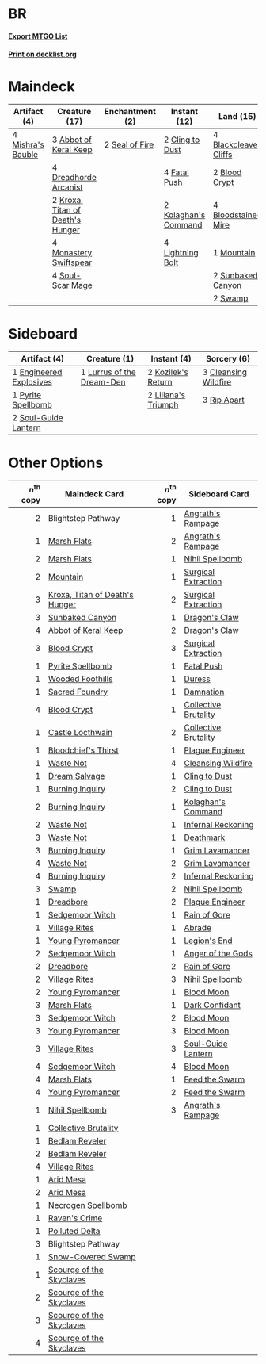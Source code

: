 # BR

#### [Export MTGO List](../collection/BR/BR.txt)
#### [Print on decklist.org](http://decklist.org/?deckmain=3%09Abbot%20of%20Keral%20Keep%0A4%09Blackcleave%20Cliffs%0A1%09Blightstep%20Pathway%0A2%09Blood%20Crypt%0A4%09Bloodstained%20Mire%0A2%09Cling%20to%20Dust%0A4%09Dreadhorde%20Arcanist%0A4%09Fatal%20Push%0A4%09Inquisition%20of%20Kozilek%0A2%09Kolaghan's%20Command%0A2%09Kroxa,%20Titan%20of%20Death's%20Hunger%0A4%09Lightning%20Bolt%0A4%09Mishra's%20Bauble%0A4%09Monastery%20Swiftspear%0A1%09Mountain%0A2%09Seal%20of%20Fire%0A4%09Soul-Scar%20Mage%0A2%09Sunbaked%20Canyon%0A2%09Swamp%0A4%09Thoughtseize%0A1%09Unearth&deckside=3%09Cleansing%20Wildfire%0A1%09Engineered%20Explosives%0A2%09Kozilek's%20Return%0A2%09Liliana's%20Triumph%0A1%09Lurrus%20of%20the%20Dream-Den%0A1%09Pyrite%20Spellbomb%0A3%09Rip%20Apart%0A2%09Soul-Guide%20Lantern)
# Maindeck

|                                        Artifact (4)                                        |                                               Creature (17)                                               |                                     Enchantment (2)                                     |                                         Instant (12)                                          |                                           Land (15)                                           |                                            Sorcery (9)                                            |    Unknown (1)     |
|--------------------------------------------------------------------------------------------|-----------------------------------------------------------------------------------------------------------|-----------------------------------------------------------------------------------------|-----------------------------------------------------------------------------------------------|-----------------------------------------------------------------------------------------------|---------------------------------------------------------------------------------------------------|--------------------|
|4 [Mishra's Bauble](http://gatherer.wizards.com/Pages/Card/Details.aspx?multiverseid=122122)|3 [Abbot of Keral Keep](http://gatherer.wizards.com/Pages/Card/Details.aspx?multiverseid=398411)           |2 [Seal of Fire](http://gatherer.wizards.com/Pages/Card/Details.aspx?multiverseid=185817)|2 [Cling to Dust](http://gatherer.wizards.com/Pages/Card/Details.aspx?multiverseid=476338)     |4 [Blackcleave Cliffs](http://gatherer.wizards.com/Pages/Card/Details.aspx?multiverseid=209401)|4 [Inquisition of Kozilek](http://gatherer.wizards.com/Pages/Card/Details.aspx?multiverseid=416897)|1 Blightstep Pathway|
|                                                                                            |4 [Dreadhorde Arcanist](http://gatherer.wizards.com/Pages/Card/Details.aspx?multiverseid=461052)           |                                                                                         |4 [Fatal Push](http://gatherer.wizards.com/Pages/Card/Details.aspx?multiverseid=423724)        |2 [Blood Crypt](http://gatherer.wizards.com/Pages/Card/Details.aspx?multiverseid=97102)        |4 [Thoughtseize](http://gatherer.wizards.com/Pages/Card/Details.aspx?multiverseid=438676)          |                    |
|                                                                                            |2 [Kroxa, Titan of Death's Hunger](http://gatherer.wizards.com/Pages/Card/Details.aspx?multiverseid=476472)|                                                                                         |2 [Kolaghan's Command](http://gatherer.wizards.com/Pages/Card/Details.aspx?multiverseid=394613)|4 [Bloodstained Mire](http://gatherer.wizards.com/Pages/Card/Details.aspx?multiverseid=405094) |1 [Unearth](http://gatherer.wizards.com/Pages/Card/Details.aspx?multiverseid=442102)               |                    |
|                                                                                            |4 [Monastery Swiftspear](http://gatherer.wizards.com/Pages/Card/Details.aspx?multiverseid=438706)          |                                                                                         |4 [Lightning Bolt](http://gatherer.wizards.com/Pages/Card/Details.aspx?multiverseid=806)       |1 [Mountain](http://gatherer.wizards.com/Pages/Card/Details.aspx?multiverseid=439859)          |                                                                                                   |                    |
|                                                                                            |4 [Soul-Scar Mage](http://gatherer.wizards.com/Pages/Card/Details.aspx?multiverseid=426850)                |                                                                                         |                                                                                               |2 [Sunbaked Canyon](http://gatherer.wizards.com/Pages/Card/Details.aspx?multiverseid=464196)   |                                                                                                   |                    |
|                                                                                            |                                                                                                           |                                                                                         |                                                                                               |2 [Swamp](http://gatherer.wizards.com/Pages/Card/Details.aspx?multiverseid=439858)             |                                                                                                   |                    |


# Sideboard

|                                          Artifact (4)                                           |                                            Creature (1)                                            |                                         Instant (4)                                          |                                          Sorcery (6)                                          |
|-------------------------------------------------------------------------------------------------|----------------------------------------------------------------------------------------------------|----------------------------------------------------------------------------------------------|-----------------------------------------------------------------------------------------------|
|1 [Engineered Explosives](http://gatherer.wizards.com/Pages/Card/Details.aspx?multiverseid=50139)|1 [Lurrus of the Dream-Den](http://gatherer.wizards.com/Pages/Card/Details.aspx?multiverseid=479746)|2 [Kozilek's Return](http://gatherer.wizards.com/Pages/Card/Details.aspx?multiverseid=407608) |3 [Cleansing Wildfire](http://gatherer.wizards.com/Pages/Card/Details.aspx?multiverseid=491777)|
|1 [Pyrite Spellbomb](http://gatherer.wizards.com/Pages/Card/Details.aspx?multiverseid=442796)    |                                                                                                    |2 [Liliana's Triumph](http://gatherer.wizards.com/Pages/Card/Details.aspx?multiverseid=461025)|3 [Rip Apart](http://gatherer.wizards.com/Pages/Card/Details.aspx?multiverseid=513717)         |
|2 [Soul-Guide Lantern](http://gatherer.wizards.com/Pages/Card/Details.aspx?multiverseid=476488)  |                                                                                                    |                                                                                              |                                                                                               |


# Other Options

|*n*<sup>th</sup> copy|                                              Maindeck Card                                              |*n*<sup>th</sup> copy|                                        Sideboard Card                                         |
|--------------------:|---------------------------------------------------------------------------------------------------------|--------------------:|-----------------------------------------------------------------------------------------------|
|                    2|Blightstep Pathway                                                                                       |                    1|[Angrath's Rampage](http://gatherer.wizards.com/Pages/Card/Details.aspx?multiverseid=461112)   |
|                    1|[Marsh Flats](http://gatherer.wizards.com/Pages/Card/Details.aspx?multiverseid=405101)                   |                    2|[Angrath's Rampage](http://gatherer.wizards.com/Pages/Card/Details.aspx?multiverseid=461112)   |
|                    2|[Marsh Flats](http://gatherer.wizards.com/Pages/Card/Details.aspx?multiverseid=405101)                   |                    1|[Nihil Spellbomb](http://gatherer.wizards.com/Pages/Card/Details.aspx?multiverseid=442215)     |
|                    2|[Mountain](http://gatherer.wizards.com/Pages/Card/Details.aspx?multiverseid=439859)                      |                    1|[Surgical Extraction](http://gatherer.wizards.com/Pages/Card/Details.aspx?multiverseid=397706) |
|                    3|[Kroxa, Titan of Death's Hunger](http://gatherer.wizards.com/Pages/Card/Details.aspx?multiverseid=476472)|                    2|[Surgical Extraction](http://gatherer.wizards.com/Pages/Card/Details.aspx?multiverseid=397706) |
|                    3|[Sunbaked Canyon](http://gatherer.wizards.com/Pages/Card/Details.aspx?multiverseid=464196)               |                    1|[Dragon's Claw](http://gatherer.wizards.com/Pages/Card/Details.aspx?multiverseid=129527)       |
|                    4|[Abbot of Keral Keep](http://gatherer.wizards.com/Pages/Card/Details.aspx?multiverseid=398411)           |                    2|[Dragon's Claw](http://gatherer.wizards.com/Pages/Card/Details.aspx?multiverseid=129527)       |
|                    3|[Blood Crypt](http://gatherer.wizards.com/Pages/Card/Details.aspx?multiverseid=97102)                    |                    3|[Surgical Extraction](http://gatherer.wizards.com/Pages/Card/Details.aspx?multiverseid=397706) |
|                    1|[Pyrite Spellbomb](http://gatherer.wizards.com/Pages/Card/Details.aspx?multiverseid=442796)              |                    1|[Fatal Push](http://gatherer.wizards.com/Pages/Card/Details.aspx?multiverseid=423724)          |
|                    1|[Wooded Foothills](http://gatherer.wizards.com/Pages/Card/Details.aspx?multiverseid=405116)              |                    1|[Duress](http://gatherer.wizards.com/Pages/Card/Details.aspx?multiverseid=14557)               |
|                    1|[Sacred Foundry](http://gatherer.wizards.com/Pages/Card/Details.aspx?multiverseid=405106)                |                    1|[Damnation](http://gatherer.wizards.com/Pages/Card/Details.aspx?multiverseid=425888)           |
|                    4|[Blood Crypt](http://gatherer.wizards.com/Pages/Card/Details.aspx?multiverseid=97102)                    |                    1|[Collective Brutality](http://gatherer.wizards.com/Pages/Card/Details.aspx?multiverseid=414380)|
|                    1|[Castle Locthwain](http://gatherer.wizards.com/Pages/Card/Details.aspx?multiverseid=473203)              |                    2|[Collective Brutality](http://gatherer.wizards.com/Pages/Card/Details.aspx?multiverseid=414380)|
|                    1|[Bloodchief's Thirst](http://gatherer.wizards.com/Pages/Card/Details.aspx?multiverseid=491729)           |                    1|[Plague Engineer](http://gatherer.wizards.com/Pages/Card/Details.aspx?multiverseid=464049)     |
|                    1|[Waste Not](http://gatherer.wizards.com/Pages/Card/Details.aspx?multiverseid=420734)                     |                    4|[Cleansing Wildfire](http://gatherer.wizards.com/Pages/Card/Details.aspx?multiverseid=491777)  |
|                    1|[Dream Salvage](http://gatherer.wizards.com/Pages/Card/Details.aspx?multiverseid=158774)                 |                    1|[Cling to Dust](http://gatherer.wizards.com/Pages/Card/Details.aspx?multiverseid=476338)       |
|                    1|[Burning Inquiry](http://gatherer.wizards.com/Pages/Card/Details.aspx?multiverseid=191096)               |                    2|[Cling to Dust](http://gatherer.wizards.com/Pages/Card/Details.aspx?multiverseid=476338)       |
|                    2|[Burning Inquiry](http://gatherer.wizards.com/Pages/Card/Details.aspx?multiverseid=191096)               |                    1|[Kolaghan's Command](http://gatherer.wizards.com/Pages/Card/Details.aspx?multiverseid=394613)  |
|                    2|[Waste Not](http://gatherer.wizards.com/Pages/Card/Details.aspx?multiverseid=420734)                     |                    1|[Infernal Reckoning](http://gatherer.wizards.com/Pages/Card/Details.aspx?multiverseid=447238)  |
|                    3|[Waste Not](http://gatherer.wizards.com/Pages/Card/Details.aspx?multiverseid=420734)                     |                    1|[Deathmark](http://gatherer.wizards.com/Pages/Card/Details.aspx?multiverseid=129910)           |
|                    3|[Burning Inquiry](http://gatherer.wizards.com/Pages/Card/Details.aspx?multiverseid=191096)               |                    1|[Grim Lavamancer](http://gatherer.wizards.com/Pages/Card/Details.aspx?multiverseid=430589)     |
|                    4|[Waste Not](http://gatherer.wizards.com/Pages/Card/Details.aspx?multiverseid=420734)                     |                    2|[Grim Lavamancer](http://gatherer.wizards.com/Pages/Card/Details.aspx?multiverseid=430589)     |
|                    4|[Burning Inquiry](http://gatherer.wizards.com/Pages/Card/Details.aspx?multiverseid=191096)               |                    2|[Infernal Reckoning](http://gatherer.wizards.com/Pages/Card/Details.aspx?multiverseid=447238)  |
|                    3|[Swamp](http://gatherer.wizards.com/Pages/Card/Details.aspx?multiverseid=439858)                         |                    2|[Nihil Spellbomb](http://gatherer.wizards.com/Pages/Card/Details.aspx?multiverseid=442215)     |
|                    1|[Dreadbore](http://gatherer.wizards.com/Pages/Card/Details.aspx?multiverseid=430622)                     |                    2|[Plague Engineer](http://gatherer.wizards.com/Pages/Card/Details.aspx?multiverseid=464049)     |
|                    1|[Sedgemoor Witch](http://gatherer.wizards.com/Pages/Card/Details.aspx?multiverseid=513563)               |                    1|[Rain of Gore](http://gatherer.wizards.com/Pages/Card/Details.aspx?multiverseid=107358)        |
|                    1|[Village Rites](http://gatherer.wizards.com/Pages/Card/Details.aspx?multiverseid=485449)                 |                    1|[Abrade](http://gatherer.wizards.com/Pages/Card/Details.aspx?multiverseid=430772)              |
|                    1|[Young Pyromancer](http://gatherer.wizards.com/Pages/Card/Details.aspx?multiverseid=426592)              |                    1|[Legion's End](http://gatherer.wizards.com/Pages/Card/Details.aspx?multiverseid=466860)        |
|                    2|[Sedgemoor Witch](http://gatherer.wizards.com/Pages/Card/Details.aspx?multiverseid=513563)               |                    1|[Anger of the Gods](http://gatherer.wizards.com/Pages/Card/Details.aspx?multiverseid=438682)   |
|                    2|[Dreadbore](http://gatherer.wizards.com/Pages/Card/Details.aspx?multiverseid=430622)                     |                    2|[Rain of Gore](http://gatherer.wizards.com/Pages/Card/Details.aspx?multiverseid=107358)        |
|                    2|[Village Rites](http://gatherer.wizards.com/Pages/Card/Details.aspx?multiverseid=485449)                 |                    3|[Nihil Spellbomb](http://gatherer.wizards.com/Pages/Card/Details.aspx?multiverseid=442215)     |
|                    2|[Young Pyromancer](http://gatherer.wizards.com/Pages/Card/Details.aspx?multiverseid=426592)              |                    1|[Blood Moon](http://gatherer.wizards.com/Pages/Card/Details.aspx?multiverseid=45386)           |
|                    3|[Marsh Flats](http://gatherer.wizards.com/Pages/Card/Details.aspx?multiverseid=405101)                   |                    1|[Dark Confidant](http://gatherer.wizards.com/Pages/Card/Details.aspx?multiverseid=397731)      |
|                    3|[Sedgemoor Witch](http://gatherer.wizards.com/Pages/Card/Details.aspx?multiverseid=513563)               |                    2|[Blood Moon](http://gatherer.wizards.com/Pages/Card/Details.aspx?multiverseid=45386)           |
|                    3|[Young Pyromancer](http://gatherer.wizards.com/Pages/Card/Details.aspx?multiverseid=426592)              |                    3|[Blood Moon](http://gatherer.wizards.com/Pages/Card/Details.aspx?multiverseid=45386)           |
|                    3|[Village Rites](http://gatherer.wizards.com/Pages/Card/Details.aspx?multiverseid=485449)                 |                    3|[Soul-Guide Lantern](http://gatherer.wizards.com/Pages/Card/Details.aspx?multiverseid=476488)  |
|                    4|[Sedgemoor Witch](http://gatherer.wizards.com/Pages/Card/Details.aspx?multiverseid=513563)               |                    4|[Blood Moon](http://gatherer.wizards.com/Pages/Card/Details.aspx?multiverseid=45386)           |
|                    4|[Marsh Flats](http://gatherer.wizards.com/Pages/Card/Details.aspx?multiverseid=405101)                   |                    1|[Feed the Swarm](http://gatherer.wizards.com/Pages/Card/Details.aspx?multiverseid=491737)      |
|                    4|[Young Pyromancer](http://gatherer.wizards.com/Pages/Card/Details.aspx?multiverseid=426592)              |                    2|[Feed the Swarm](http://gatherer.wizards.com/Pages/Card/Details.aspx?multiverseid=491737)      |
|                    1|[Nihil Spellbomb](http://gatherer.wizards.com/Pages/Card/Details.aspx?multiverseid=442215)               |                    3|[Angrath's Rampage](http://gatherer.wizards.com/Pages/Card/Details.aspx?multiverseid=461112)   |
|                    1|[Collective Brutality](http://gatherer.wizards.com/Pages/Card/Details.aspx?multiverseid=414380)          |                     |                                                                                               |
|                    1|[Bedlam Reveler](http://gatherer.wizards.com/Pages/Card/Details.aspx?multiverseid=414415)                |                     |                                                                                               |
|                    2|[Bedlam Reveler](http://gatherer.wizards.com/Pages/Card/Details.aspx?multiverseid=414415)                |                     |                                                                                               |
|                    4|[Village Rites](http://gatherer.wizards.com/Pages/Card/Details.aspx?multiverseid=485449)                 |                     |                                                                                               |
|                    1|[Arid Mesa](http://gatherer.wizards.com/Pages/Card/Details.aspx?multiverseid=405092)                     |                     |                                                                                               |
|                    2|[Arid Mesa](http://gatherer.wizards.com/Pages/Card/Details.aspx?multiverseid=405092)                     |                     |                                                                                               |
|                    1|[Necrogen Spellbomb](http://gatherer.wizards.com/Pages/Card/Details.aspx?multiverseid=46055)             |                     |                                                                                               |
|                    1|[Raven's Crime](http://gatherer.wizards.com/Pages/Card/Details.aspx?multiverseid=153487)                 |                     |                                                                                               |
|                    1|[Polluted Delta](http://gatherer.wizards.com/Pages/Card/Details.aspx?multiverseid=405104)                |                     |                                                                                               |
|                    3|Blightstep Pathway                                                                                       |                     |                                                                                               |
|                    1|[Snow-Covered Swamp](http://gatherer.wizards.com/Pages/Card/Details.aspx?multiverseid=121256)            |                     |                                                                                               |
|                    1|[Scourge of the Skyclaves](http://gatherer.wizards.com/Pages/Card/Details.aspx?multiverseid=491760)      |                     |                                                                                               |
|                    2|[Scourge of the Skyclaves](http://gatherer.wizards.com/Pages/Card/Details.aspx?multiverseid=491760)      |                     |                                                                                               |
|                    3|[Scourge of the Skyclaves](http://gatherer.wizards.com/Pages/Card/Details.aspx?multiverseid=491760)      |                     |                                                                                               |
|                    4|[Scourge of the Skyclaves](http://gatherer.wizards.com/Pages/Card/Details.aspx?multiverseid=491760)      |                     |                                                                                               |

